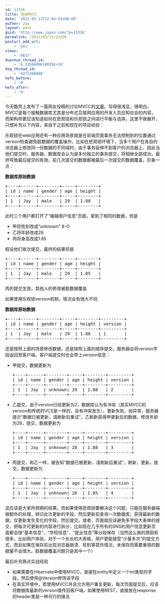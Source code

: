 ```yaml
---
id: 13326
title: 也谈MVCC
date: '2012-03-13T12:04:53+08:00'
author: Jay
layout: post
guid: 'http://www.jayxu.com/?p=13326'
permalink: /2012/03/13/13326
posturl_add_url:
    - 'yes'
views:
    - '6617'
duoshuo_thread_id:
    - '6.3356049618035E+18'
dsq_thread_id:
    - '4271398888'
hefo_before:
    - '0'
hefo_after:
    - '0'
---
```


今天酷壳上发布了一篇网友投稿的讨论MVCC的<a href="http://coolshell.cn/articles/6790.html" target="_blank">文章</a>。写得很浅显，很明白。MVCC是每个接触数据库尤其是分布式互联网应用的开发人员应知应会的内容，而架构师更应该知道如何在悲观锁和乐观锁之间进行平衡与选择，这里不做展开，只想补充以下内容，来自于之前和现在的项目经验：

乐观锁在web应用还有一种应用场景就是在前端页面事务无法控制到的位置通过version检查避免脏数据的覆盖操作。比如在悲观锁环境下，当多个用户在各自的浏览器上修改同一份数据的不同域时，由于事务延伸不到客户的浏览器上，因此当他们提交时，服务器、数据库会认为是多份独立的事务提交，将相继全部成功，最终导致最后提交的有效，前几次提交的数据都被最后一次提交的数据覆盖，形象一点：

<strong>数据库原始数据</strong>
<pre>+----+------+--------+-----+--------+
| id | name | gender | age | height |
+----+------+--------+-----+--------+
| 1  | Jay  | male   | 29  | 1.88   |
+----+------+--------+-----+--------+</pre>
此时三个用户都打开了“编辑用户信息”页面，拿到了相同的数据，但是
<ul>
 	<li>甲将性别改成“unknown” 8-O</li>
 	<li>乙将年龄改成28</li>
 	<li>丙将身高改成1.85</li>
</ul>
假设他们依次提交，最终的结果将是
<pre >+----+------+--------+-----+--------+
| id | name | gender | age | height |
+----+------+--------+-----+--------+
| 1  | Jay  | male   | 29  | 1.85   |
+----+------+--------+-----+--------+</pre>
丙的提交生效，其他人的修改被脏数据覆盖

如果使用乐观锁version机制，情况会有很大不同

<strong>数据库原始数据</strong>
<pre>+----+------+--------+-----+--------+---------+
| id | name | gender | age | height | version |
+----+------+--------+-----+--------+---------+
| 1  | Jay  | male   | 29  | 1.88   | 1       |
+----+------+--------+-----+--------+---------+</pre>
还是按照上面的场景修改数据，还是按照上面的顺序提交，服务器会将version字段返回至客户端，客户端提交时也会带上version信息：
<ul>
 	<li>甲提交，数据更新为
<pre >+----+------+--------+-----+--------+---------+
| id | name | gender | age | height | version |
+----+------+--------+-----+--------+---------+
| 1  | Jay  | unknown| 29  | 1.88   | 2       |
+----+------+--------+-----+--------+---------+</pre>
</li>
 	<li>乙提交，由于version已经更新为2，数据库认为有冲突（其实MVCC的version和传统的VCS是一样的，会有冲突发生），更新失败，抛异常，服务器提示“数据已被更新，请刷新后重试”，乙刷新获得甲更新后的数据，修改年龄为28，提交，数据更新为
<pre >+----+------+--------+-----+--------+---------+
| id | name | gender | age | height | version |
+----+------+--------+-----+--------+---------+
| 1  | Jay  | unknown| 28  | 1.88   | 3       |
+----+------+--------+-----+--------+---------+</pre>
</li>
 	<li>丙提交，和乙一样，被告知“数据已被更新，请刷新后重试”，刷新，更新，提交，数据更新为
<pre>+----+------+--------+-----+--------+---------+
| id | name | gender | age | height | version |
+----+------+--------+-----+--------+---------+
| 1  | Jay  | unknown| 28  | 1.85   | 4       |
+----+------+--------+-----+--------+---------+</pre>
</li>
</ul>
这应该是大家所预期的结果。而如果使用悲观锁要解决这个问题，只能在服务器端做额外的处理，辨识此次更新的字段，然后更新前查询一次数据库，获得最新的数据，仅更新发生变化的字段，然后提交。或者，页面就应该避免多字段大表单的提交，把每次可更新的内容进行拆分，比如现在几乎所有的SNS的用户信息更新页面都会按“基本信息”、“学校信息”、“就业信息”等分段保存（当然这么做的原因有很多，比如用户体验，对于一个长长的大表格，用户更能接受“少量多次”的提交方式，而且如果在保存前出现浏览器崩溃、死机等意外情况，未保存而需要重填的数据量不会很大。脏数据覆盖问题只是其中一个）

最后补充两点实战经验
<ul>
 	<li>如果需要在Hibernate中使用MVCC，直接在entity中定义一个int类型的字段，然后使用@Version修饰该字段</li>
 	<li>在真实环境中，若使用MVCC并且允许用户重复更新，每次页面提交后，应该将数据库最新的version值传回客户端。如果使用REST，直接放在response的header里是一种可行的做法</li>
</ul>
